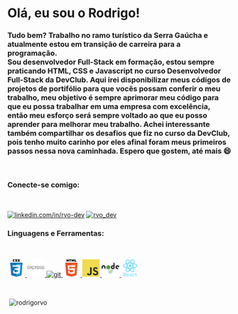 <h1 align="left">Olá, eu sou o Rodrigo!</h1>
<h3 align="left" width="500px">Tudo bem? Trabalho no ramo turístico da Serra Gaúcha e atualmente estou em transição de carreira para a programação. <br>
Sou desenvolvedor Full-Stack em formação, estou sempre praticando HTML, CSS e Javascript no curso Desenvolvedor Full-Stack da DevClub. Aqui irei disponibilizar meus códigos de projetos de portifólio para que vocês possam conferir o meu trabalho, meu objetivo é sempre aprimorar meu código para que eu possa trabalhar em uma empresa com excelência, então meu esforço será sempre voltado ao que eu posso aprender para melhorar meu trabalho. Achei interessante também compartilhar os desafios que fiz no curso da DevClub, pois tenho muito carinho por eles afinal foram meus primeiros passos nessa nova caminhada. Espero que gostem, até mais 😄</h3> <br>

<h3 align="left">Conecte-se comigo:</h3> <br>
<p align="left">
<a href="https://linkedin.com/in/rvo-dev" target="blank"><img align="center" src="https://raw.githubusercontent.com/rahuldkjain/github-profile-readme-generator/master/src/images/icons/Social/linked-in-alt.svg" alt="linkedin.com/in/rvo-dev" height="30" width="40" /></a>
<a href="https://instagram.com/rvo_dev" target="blank"><img align="center" src="https://raw.githubusercontent.com/rahuldkjain/github-profile-readme-generator/master/src/images/icons/Social/instagram.svg" alt="rvo_dev" height="30" width="40" /></a>
</p>

<h3 align="left">Linguagens e Ferramentas:</h3> <br>
<p align="left"> <a href="https://www.w3schools.com/css/" target="_blank" rel="noreferrer"> <img src="https://raw.githubusercontent.com/devicons/devicon/master/icons/css3/css3-original-wordmark.svg" alt="css3" width="40" height="40"/> </a> <a href="https://expressjs.com" target="_blank" rel="noreferrer"> <img src="https://raw.githubusercontent.com/devicons/devicon/master/icons/express/express-original-wordmark.svg" alt="express" width="40" height="40"/> </a> <a href="https://git-scm.com/" target="_blank" rel="noreferrer"> <img src="https://www.vectorlogo.zone/logos/git-scm/git-scm-icon.svg" alt="git" width="40" height="40"/> </a> <a href="https://www.w3.org/html/" target="_blank" rel="noreferrer"> <img src="https://raw.githubusercontent.com/devicons/devicon/master/icons/html5/html5-original-wordmark.svg" alt="html5" width="40" height="40"/> </a> <a href="https://developer.mozilla.org/en-US/docs/Web/JavaScript" target="_blank" rel="noreferrer"> <img src="https://raw.githubusercontent.com/devicons/devicon/master/icons/javascript/javascript-original.svg" alt="javascript" width="40" height="40"/> </a> <a href="https://nodejs.org" target="_blank" rel="noreferrer"> <img src="https://raw.githubusercontent.com/devicons/devicon/master/icons/nodejs/nodejs-original-wordmark.svg" alt="nodejs" width="40" height="40"/> </a> <a href="https://reactjs.org/" target="_blank" rel="noreferrer"> <img src="https://raw.githubusercontent.com/devicons/devicon/master/icons/react/react-original-wordmark.svg" alt="react" width="40" height="40"/> </a>  </p> <br>

<p>&nbsp;<img align="center" src="https://github-readme-stats.vercel.app/api?username=rodrigorvo&show_icons=true&locale=en" alt="rodrigorvo" /></p>
